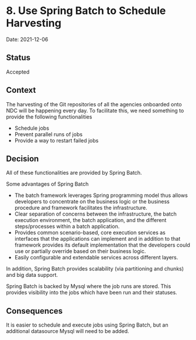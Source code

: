# 8. Use Spring Batch to Schedule Harvesting

Date: 2021-12-06

## Status

Accepted

## Context

The harvesting of the Git repositories of all the agencies onboarded onto NDC will be happening every day.
To facilitate this, we need something to provide the following functionalities
- Schedule jobs
- Prevent parallel runs of jobs
- Provide a way to restart failed jobs

## Decision

All of these functionalities are provided by Spring Batch.

Some advantages of Spring Batch
- The batch framework leverages Spring programming model thus allows developers to concentrate
  on the business logic or the business procedure and framework facilitates the infrastructure.
- Clear separation of concerns between the infrastructure, the batch execution environment,
  the batch application, and the different steps/processes within a batch application.
- Provides common scenario-based, core execution services as interfaces that the applications can implement
  and in addition to that framework provides its default implementation that the developers could use
  or partially override based on their business logic.
- Easily configurable and extendable services across different layers.

In addition, Spring Batch provides scalability (via partitioning and chunks) and big data support.

Spring Batch is backed by Mysql where the job runs are stored.
This provides visibility into the jobs which have been run and their statuses.

## Consequences

It is easier to schedule and execute jobs using Spring Batch, but an additional datasource Mysql will need to be added.
